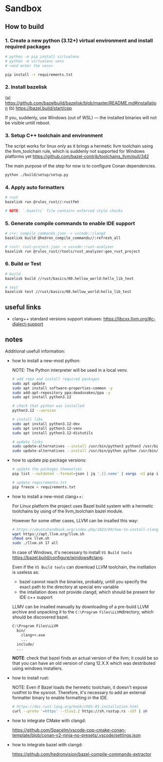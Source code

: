 # Sandbox

## How to build

### 1. Create a new python (3.12+) virtual environment and install required packages

```sh
# python -m pip install virtualenv
# python -m virtualenv venv
# <and enter the venv>

pip install -r requirements.txt
```

### 2. Install bazelisk

(a) <https://github.com/bazelbuild/bazelisk/blob/master/README.md#installation>
(b) <https://bazel.build/start/cpp>

If you, suddenly, use Windows (out of WSL) — the installed binaries will not be visible untill reboot.

### 3. Setup C++ toolchain and environment

The script works for linux only as it brings a hermetic llvm toolchain using the llvm_toolchain rule,
  which is suddenly not supported for Windows platforms yet <https://github.com/bazel-contrib/toolchains_llvm/pull/342>

The main purpose of the step for now is to configure Conan dependencies.

```sh
python ./build/setup/setup.py
```

### 4. Apply auto formatters

```sh
# rust
bazelisk run @rules_rust//:rustfmt

# NOTE: `.bazelrc` file contains enforced style checks
```

### 5. Generate compile commands to enable IDE support

```sh
# c++: compile_commands.json -> vscode::clangd
bazelisk build @hedron_compile_commands//:refresh_all

# rust: rust-project.json -> vscode::rust-analyzer
bazelisk run @rules_rust//tools/rust_analyzer:gen_rust_project
```

### 6. Build or Test

```sh
# build
bazelisk build //rust/basics/00.hellow_world:hello_lib_test

# test
bazelisk test //rust/basics/00.hellow_world:hello_lib_test
```

## useful links

- clang++ standard versions support statuses:
  <https://libcxx.llvm.org/#c-dialect-support>

## notes

Additional usefull information:

- how to install a new-most python:

  NOTE: The Python interpreter will be used in a local venv.

  ```sh
  # add repo and install required packages
  sudo apt update
  sudo apt install software-properties-common -y
  sudo add-apt-repository ppa:deadsnakes/ppa -y
  sudo apt install python3.12

  # check that python was installed
  python3.12 --version

  # install libs
  sudo apt install python3.12-dev
  sudo apt install python3.12-venv
  sudo apt install python3.12-distutils

  # update links
  sudo update-alternatives --install /usr/bin/python3 python3 /usr/bin/python3.12 12
  sudo update-alternatives --install /usr/bin/python python /usr/bin/python3.12 12
  ```

- how to update pip package versions:

  ```sh
  # update the packages themselves
  pip list --outdated --format=json | jq '.[].name' | xargs -n1 pip install --upgrade

  # update requirements.txt
  pip freeze > requirements.txt
  ```

- how to install a new-most clang++:

  For Linux platform the project uses Bazel build system with a hermetic toolchains by using of the llvm_toolchain
    bazel module.

  However for some other cases, LLVM can be insalled this way:

  ```sh
  # https://ubuntuhandbook.org/index.php/2023/09/how-to-install-clang-17-or-16-in-ubuntu-22-04-20-04/
  wget https://apt.llvm.org/llvm.sh
  chmod u+x llvm.sh
  sudo ./llvm.sh 17 all
  ```

  In case of Windows, it's necessary to install `VS Build tools` <https://bazel.build/configure/windows#clang>.

  Even if the `VS Build tools` can download LLVM toolchain, the instllation is useless as:

  - bazel cannot reach the binaries, probably, untill you specify the exact path to the directory at special env variable
  - the intallation does not provide clangd, which should be present for IDE c++ support

  LLMV can be insalled manually by downloading of a pre-build LLVM archive
    and unpacking it to the `C:\Program Files\LLVM`directory, which should be discovered bazel.

  ```txt
  C:\Program Files\LLVM
    bin/
      clang++.exe
      ...
    include/
    ...
  ```

  **NOTE**: check that bazel finds an actual version of the llvm; it could be so that you can have an old version
    of clang 12.X.X which was destributed using windows installers.

- how to install rust:

  NOTE: Even if Bazel loads the hermetic toolchain, it doesn't expose rustfmt to the sysroot.
    Therefore, it's necessary to add an external formatter binary to enable formatting in the IDE.

  ```sh
  # https://doc.rust-lang.org/book/ch01-01-installation.html
  curl --proto '=https' --tlsv1.2 https://sh.rustup.rs -sSf | sh
  ```

- how to integrate CMake with clangd:

  <https://github.com/SpaceIm/vscode-cpp-cmake-conan-template/blob/conan-v2-ninja-no-presets/.vscode/settings.json>

- how to integrate bazel with clangd:

  <https://github.com/hedronvision/bazel-compile-commands-extractor>
